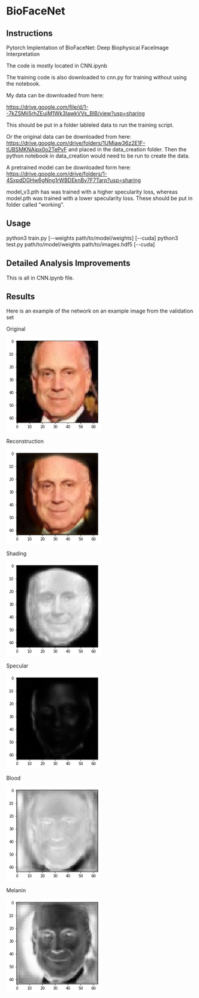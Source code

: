 # BioFaceNet

## Instructions

Pytorch Implentation of BioFaceNet: Deep Biophysical FaceImage Interpretation

The code is mostly located in CNN.ipynb

The training code is also downloaded to cnn.py for training without using the notebook.

My data can be downloaded from here:

https://drive.google.com/file/d/1--7kZSMii5rhZEuiM1Wk3IawkVVs_BlB/view?usp=sharing

This should be put in a folder lableled data to run the training script.

Or the original data can be downloaded from here: https://drive.google.com/drive/folders/1UMiaw36z2E1F-tUBSMKNAjpx0o2TePvF
and placed in the data_creation folder. Then the python notebook in data_creation would need to be run to create the data.

A pretrained model can be downloaded form here:
https://drive.google.com/drive/folders/1-4SxpdDGHw6gNng1rWBDEknBv7F7Tarp?usp=sharing

model_v3.pth has was trained with a higher specularity loss, whereas model.pth was trained with a lower specularity loss. These should be put in folder called "working".

## Usage

python3 train.py [--weights path/to/model/weights] [--cuda]
python3 test.py path/to/model/weights path/to/images.hdf5 [--cuda]

## Detailed Analysis Improvements

This is all in CNN.ipynb file.


## Results
Here is an example of the network on an example image from the validation set


Original

![original](example-imgs/original.png)


Reconstruction

![prediction](example-imgs/prediction.png)


Shading

![prediction](example-imgs/shading.png)


Specular

![prediction](example-imgs/specularities.png)


Blood

![prediction](example-imgs/blood.png)


Melanin

![prediction](example-imgs/melanin.png)
